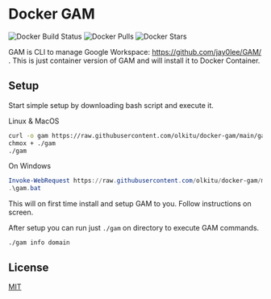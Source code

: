 # Docker GAM

![Docker Build Status](https://img.shields.io/docker/build/olkitu/docker-gam) ![Docker Pulls](https://img.shields.io/docker/pulls/olkitu/docker-gam) ![Docker Stars](https://img.shields.io/docker/stars/olkitu/docker-gam)

GAM is CLI to manage Google Workspace: https://github.com/jay0lee/GAM/ . This is just container version of GAM and will install it to Docker Container.

## Setup

Start simple setup by downloading bash script and execute it.

Linux & MacOS

```bash
curl -o gam https://raw.githubusercontent.com/olkitu/docker-gam/main/gam
chmox + ./gam
./gam
```

On Windows

```powershell
Invoke-WebRequest https://raw.githubusercontent.com/olkitu/docker-gam/main/gam.bat -OutFile gam.bat
.\gam.bat
```

This will on first time install and setup GAM to you. Follow instructions on screen.

After setup you can run just `./gam` on directory to execute GAM commands.

```
./gam info domain
```

## License

[MIT](https://github.com/olkitu/docker-gam/blob/main/LICENSE)